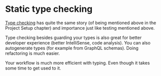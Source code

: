 # Static type checking

[Type checking](../project-setup/static-type-checking.md) has quite the same story (of being mentioned above in the Project Setup chapter) and importance just like testing mentioned above.

Type checking besides guarding your types is also great for better developer experience (better IntelliSense, code analysis). You can also autogenerate types (for example from GraphQL schemas). Doing refactoring is much easier.

Your workflow is much more efficient with typing. Even though it takes some time to get used to it.
